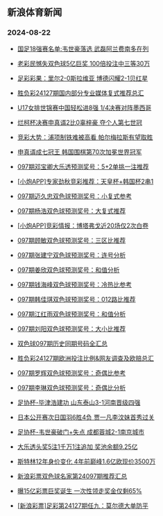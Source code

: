 ## 新浪体育新闻 
### 2024-08-22

+ [国足18强赛名单:韦世豪落选 武磊阿兰费南多在列](https://sports.sina.com.cn/china/national/2024-08-21/doc-inckkqsk7869945.shtml)

+ [老彩民憾失双色球5亿巨奖 100倍投注中三等30万](https://sports.sina.com.cn/l/2024-08-21/doc-inckkeas4792153.shtml)

+ [足彩彩果：里尔2-0斯拉维亚 博德闪耀2-1贝红星](https://sports.sina.com.cn/l/2024-08-21/doc-inckkeas4798860.shtml)

+ [胜负彩24127期国内部分专业媒体复式推荐总汇](https://sports.sina.com.cn/l/2024-08-21/doc-inckkeas4813781.shtml)

+ [U17女排世锦赛中国轻松进8强 1/4决赛对阵墨西哥](https://sports.sina.com.cn/others/volleyball/2024-08-21/doc-inckkqsn4636526.shtml)

+ [烂柯杯决赛申真谞2比0辜梓豪 夺个人第七世冠](https://sports.sina.com.cn/go/2024-08-21/doc-inckkzfz9302670.shtml)

+ [竞彩大势：浦项制铁难被高看 帕尔梅拉斯有望取胜](https://sports.sina.com.cn/l/2024-08-21/doc-inckhrze0307757.shtml)

+ [申真谞成七冠王 韩国围棋第70次加冕世界冠军](https://sports.sina.com.cn/go/2024-08-21/doc-inckkzfz9300424.shtml)

+ [097期邓宝卿大乐透预测奖号：5+2单挑一注推荐](https://sports.sina.com.cn/l/2024-08-21/doc-inckkkkq4730617.shtml)

+ [[小炮APP]专家劲秋竞彩推荐：天皇杯+韩国杯2串1](https://sports.sina.com.cn/l/2024-08-21/doc-inckkuyc9367681.shtml)

+ [097期迈久忠双色球预测奖号：小复式参考](https://sports.sina.com.cn/l/2024-08-21/doc-inckkuyh7796278.shtml)

+ [097期杨浩双色球预测奖号：大复式推荐](https://sports.sina.com.cn/l/2024-08-21/doc-inckkuyc9377748.shtml)

+ [[小炮APP]竞彩情报：博塔弗戈近20场仅2次白卷](https://sports.sina.com.cn/l/2024-08-21/doc-inckkeam9608198.shtml)

+ [097期顾敏双色球预测奖号：三区比推荐](https://sports.sina.com.cn/l/2024-08-21/doc-inckkuyk4570164.shtml)

+ [097期张建宁双色球预测奖号：连号分析](https://sports.sina.com.cn/l/2024-08-21/doc-inckkuyk4574523.shtml)

+ [097期姜欣双色球预测奖号：和值分析](https://sports.sina.com.cn/l/2024-08-21/doc-inckkuya2615383.shtml)

+ [097期钱海峰双色球预测奖号：冷热比参考](https://sports.sina.com.cn/l/2024-08-21/doc-inckkuyc9381213.shtml)

+ [097期韩佳琪双色球预测奖号：012路比推荐](https://sports.sina.com.cn/l/2024-08-21/doc-inckkuyk4573830.shtml)

+ [097期江红雨双色球预测奖号：和值分析](https://sports.sina.com.cn/l/2024-08-21/doc-inckkuyc9376816.shtml)

+ [097期刘阳双色球预测奖号：大小比推荐](https://sports.sina.com.cn/l/2024-08-21/doc-inckkuyh7793801.shtml)

+ [双色球097期历史同期号码全汇总](https://sports.sina.com.cn/l/2024-08-21/doc-inckkuyh7788211.shtml)

+ [胜负彩24127期欧洲投注比例&网友调查及欧赔总汇](https://sports.sina.com.cn/l/2024-08-21/doc-inckkeam9595532.shtml)

+ [097期罗辉双色球预测奖号：奇偶比参考](https://sports.sina.com.cn/l/2024-08-21/doc-inckkuyk4570446.shtml)

+ [097期李琳双色球预测奖号：奇偶比分析](https://sports.sina.com.cn/l/2024-08-21/doc-inckkuyk4571937.shtml)

+ [足协杯-毕津浩建功 山东泰山3-1河南晋级四强](https://sports.sina.com.cn/china/cfacup/2024-08-21/doc-inckmmvy7556530.shtml)

+ [日本公开赛次日国羽6胜4负 贾一凡李汶妹首秀过关](https://sports.sina.com.cn/others/badmin/2024-08-21/doc-inckmfpx9237384.shtml)

+ [足协杯-韦世豪破门+失点 成都蓉城2-1南京城市](https://sports.sina.com.cn/china/cfacup/2024-08-21/doc-inckmmwa4335265.shtml)

+ [大乐透头奖5注1千万1注追加 奖池余额9.25亿](https://sports.sina.com.cn/l/2024-08-21/doc-inckmmvv9137863.shtml)

+ [斯特林12年身价变化 4年前巅峰1.6亿欧现价3500万](https://sports.sina.com.cn/g/pl/2024-08-21/doc-inckkzhh4488321.shtml)

+ [新浪彩票双色球名家第24097期推荐汇总](https://sports.sina.com.cn/l/2024-08-21/doc-inckkuyk4563754.shtml)

+ [曝15亿彩票巨奖诞生 一次性领走奖金仅剩65%](https://sports.sina.com.cn/l/2024-08-22/doc-incknhzk1958370.shtml)

+ [[新浪彩票]足彩第24127期任九：莫尔德大单防平](https://sports.sina.com.cn/l/2024-08-22/doc-incknhzs3962875.shtml)

